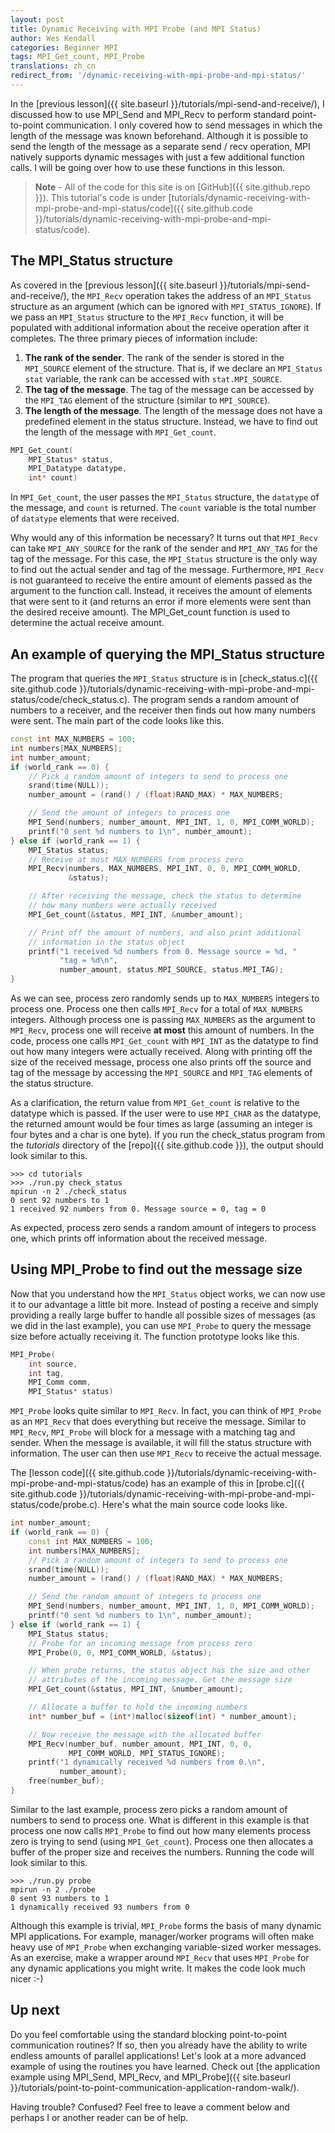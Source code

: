 ```yaml
---
layout: post
title: Dynamic Receiving with MPI Probe (and MPI Status)
author: Wes Kendall
categories: Beginner MPI
tags: MPI_Get_count, MPI_Probe
translations: zh_cn
redirect_from: '/dynamic-receiving-with-mpi-probe-and-mpi-status/'
---
```


In the [previous lesson]({{ site.baseurl }}/tutorials/mpi-send-and-receive/), I discussed how to use MPI_Send and MPI_Recv to perform standard point-to-point communication. I only covered how to send messages in which the length of the message was known beforehand. Although it is possible to send the length of the message as a separate send / recv operation, MPI natively supports dynamic messages with just a few additional function calls. I will be going over how to use these functions in this lesson.

> **Note** - All of the code for this site is on [GitHub]({{ site.github.repo }}). This tutorial's code is under [tutorials/dynamic-receiving-with-mpi-probe-and-mpi-status/code]({{ site.github.code }}/tutorials/dynamic-receiving-with-mpi-probe-and-mpi-status/code).

## The MPI_Status structure
As covered in the [previous lesson]({{ site.baseurl }}/tutorials/mpi-send-and-receive/), the `MPI_Recv` operation takes the address of an `MPI_Status` structure as an argument (which can be ignored with `MPI_STATUS_IGNORE`). If we pass an `MPI_Status` structure to the `MPI_Recv` function, it will be populated with additional information about the receive operation after it completes. The three primary pieces of information include:

1. **The rank of the sender**. The rank of the sender is stored in the `MPI_SOURCE` element of the structure. That is, if we declare an `MPI_Status stat` variable, the rank can be accessed with `stat.MPI_SOURCE`.
2. **The tag of the message**. The tag of the message can be accessed by the `MPI_TAG` element of the structure (similar to `MPI_SOURCE`).
3. **The length of the message**. The length of the message does not have a predefined element in the status structure. Instead, we have to find out the length of the message with `MPI_Get_count`.

```cpp
MPI_Get_count(
    MPI_Status* status,
    MPI_Datatype datatype,
    int* count)
```

In `MPI_Get_count`, the user passes the `MPI_Status` structure, the `datatype` of the message, and `count` is returned. The `count` variable is the total number of `datatype` elements that were received.

Why would any of this information be necessary? It turns out that `MPI_Recv` can take `MPI_ANY_SOURCE` for the rank of the sender and `MPI_ANY_TAG` for the tag of the message. For this case, the `MPI_Status` structure is the only way to find out the actual sender and tag of the message. Furthermore, `MPI_Recv` is not guaranteed to receive the entire amount of elements passed as the argument to the function call. Instead, it receives the amount of elements that were sent to it (and returns an error if more elements were sent than the desired receive amount). The MPI_Get_count function is used to determine the actual receive amount.

## An example of querying the MPI_Status structure
The program that queries the `MPI_Status` structure is in [check_status.c]({{ site.github.code }}/tutorials/dynamic-receiving-with-mpi-probe-and-mpi-status/code/check_status.c). The program sends a random amount of numbers to a receiver, and the receiver then finds out how many numbers were sent. The main part of the code looks like this.

```cpp
const int MAX_NUMBERS = 100;
int numbers[MAX_NUMBERS];
int number_amount;
if (world_rank == 0) {
    // Pick a random amount of integers to send to process one
    srand(time(NULL));
    number_amount = (rand() / (float)RAND_MAX) * MAX_NUMBERS;

    // Send the amount of integers to process one
    MPI_Send(numbers, number_amount, MPI_INT, 1, 0, MPI_COMM_WORLD);
    printf("0 sent %d numbers to 1\n", number_amount);
} else if (world_rank == 1) {
    MPI_Status status;
    // Receive at most MAX_NUMBERS from process zero
    MPI_Recv(numbers, MAX_NUMBERS, MPI_INT, 0, 0, MPI_COMM_WORLD,
             &status);

    // After receiving the message, check the status to determine
    // how many numbers were actually received
    MPI_Get_count(&status, MPI_INT, &number_amount);

    // Print off the amount of numbers, and also print additional
    // information in the status object
    printf("1 received %d numbers from 0. Message source = %d, "
           "tag = %d\n",
           number_amount, status.MPI_SOURCE, status.MPI_TAG);
}
```

As we can see, process zero randomly sends up to `MAX_NUMBERS` integers to process one. Process one then calls `MPI_Recv` for a total of `MAX_NUMBERS` integers. Although process one is passing `MAX_NUMBERS` as the argument to `MPI_Recv`, process one will receive **at most** this amount of numbers. In the code, process one calls `MPI_Get_count` with `MPI_INT` as the datatype to find out how many integers were actually received. Along with printing off the size of the received message, process one also prints off the source and tag of the message by accessing the `MPI_SOURCE` and `MPI_TAG` elements of the status structure.

As a clarification, the return value from `MPI_Get_count` is relative to the datatype which is passed. If the user were to use `MPI_CHAR` as the datatype, the returned amount would be four times as large (assuming an integer is four bytes and a char is one byte). If you run the check_status program from the *tutorials* directory of the [repo]({{ site.github.code }}), the output should look similar to this.

```
>>> cd tutorials
>>> ./run.py check_status
mpirun -n 2 ./check_status
0 sent 92 numbers to 1
1 received 92 numbers from 0. Message source = 0, tag = 0
```

As expected, process zero sends a random amount of integers to process one, which prints off information about the received message.

## Using MPI_Probe to find out the message size
Now that you understand how the `MPI_Status` object works, we can now use it to our advantage a little bit more. Instead of posting a receive and simply providing a really large buffer to handle all possible sizes of messages (as we did in the last example), you can use `MPI_Probe` to query the message size before actually receiving it. The function prototype looks like this.

```cpp
MPI_Probe(
    int source,
    int tag,
    MPI_Comm comm,
    MPI_Status* status)
```

`MPI_Probe` looks quite similar to `MPI_Recv`. In fact, you can think of `MPI_Probe` as an `MPI_Recv` that does everything but receive the message. Similar to `MPI_Recv`, `MPI_Probe` will block for a message with a matching tag and sender. When the message is available, it will fill the status structure with information. The user can then use `MPI_Recv` to receive the actual message.

The [lesson code]({{ site.github.code }}/tutorials/dynamic-receiving-with-mpi-probe-and-mpi-status/code) has an example of this in [probe.c]({{ site.github.code }}/tutorials/dynamic-receiving-with-mpi-probe-and-mpi-status/code/probe.c). Here's what the main source code looks like.

```cpp
int number_amount;
if (world_rank == 0) {
    const int MAX_NUMBERS = 100;
    int numbers[MAX_NUMBERS];
    // Pick a random amount of integers to send to process one
    srand(time(NULL));
    number_amount = (rand() / (float)RAND_MAX) * MAX_NUMBERS;

    // Send the random amount of integers to process one
    MPI_Send(numbers, number_amount, MPI_INT, 1, 0, MPI_COMM_WORLD);
    printf("0 sent %d numbers to 1\n", number_amount);
} else if (world_rank == 1) {
    MPI_Status status;
    // Probe for an incoming message from process zero
    MPI_Probe(0, 0, MPI_COMM_WORLD, &status);

    // When probe returns, the status object has the size and other
    // attributes of the incoming message. Get the message size
    MPI_Get_count(&status, MPI_INT, &number_amount);

    // Allocate a buffer to hold the incoming numbers
    int* number_buf = (int*)malloc(sizeof(int) * number_amount);

    // Now receive the message with the allocated buffer
    MPI_Recv(number_buf, number_amount, MPI_INT, 0, 0,
             MPI_COMM_WORLD, MPI_STATUS_IGNORE);
    printf("1 dynamically received %d numbers from 0.\n",
           number_amount);
    free(number_buf);
}
```

Similar to the last example, process zero picks a random amount of numbers to send to process one. What is different in this example is that process one now calls `MPI_Probe` to find out how many elements process zero is trying to send (using `MPI_Get_count`). Process one then allocates a buffer of the proper size and receives the numbers. Running the code will look similar to this.

```
>>> ./run.py probe
mpirun -n 2 ./probe
0 sent 93 numbers to 1
1 dynamically received 93 numbers from 0
```

Although this example is trivial, `MPI_Probe` forms the basis of many dynamic MPI applications. For example, manager/worker programs will often make heavy use of `MPI_Probe` when exchanging variable-sized worker messages. As an exercise, make a wrapper around `MPI_Recv` that uses `MPI_Probe` for any dynamic applications you might write. It makes the code look much nicer :-)

## Up next
Do you feel comfortable using the standard blocking point-to-point communication routines? If so, then you already have the ability to write endless amounts of parallel applications! Let's look at a more advanced example of using the routines you have learned. Check out [the application example using MPI_Send, MPI_Recv, and MPI_Probe]({{ site.baseurl }}/tutorials/point-to-point-communication-application-random-walk/).

Having trouble? Confused? Feel free to leave a comment below and perhaps I or another reader can be of help.
